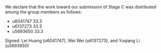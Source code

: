 We declare that the work toward our submission of Stage C was distributed among the group members as follows:

* u6041747 33.3
* u6137273 33.3
* u5693650 33.3

Signed: Lei Huang (u6041747), Wei Wei (u6137273), and Yuqiang Li (u5693650)
